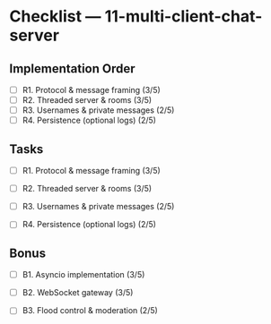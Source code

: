 # Checklist — 11-multi-client-chat-server

## Implementation Order
- [ ] R1. Protocol & message framing (3/5)
- [ ] R2. Threaded server & rooms (3/5)
- [ ] R3. Usernames & private messages (2/5)
- [ ] R4. Persistence (optional logs) (2/5)

## Tasks

- [ ] R1. Protocol & message framing (3/5)

- [ ] R2. Threaded server & rooms (3/5)

- [ ] R3. Usernames & private messages (2/5)

- [ ] R4. Persistence (optional logs) (2/5)

## Bonus

- [ ] B1. Asyncio implementation (3/5)

- [ ] B2. WebSocket gateway (3/5)

- [ ] B3. Flood control & moderation (2/5)
